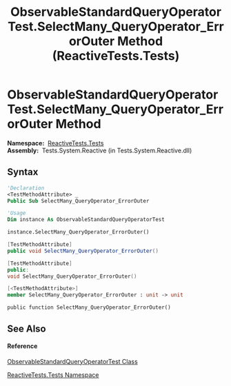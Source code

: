 ﻿---
title: ObservableStandardQueryOperatorTest.SelectMany_QueryOperator_ErrorOuter Method  (ReactiveTests.Tests)
TOCTitle: SelectMany_QueryOperator_ErrorOuter Method
ms:assetid: M:ReactiveTests.Tests.ObservableStandardQueryOperatorTest.SelectMany_QueryOperator_ErrorOuter
ms:mtpsurl: https://msdn.microsoft.com/en-us/library/reactivetests.tests.observablestandardqueryoperatortest.selectmany_queryoperator_errorouter(v=VS.103)
ms:contentKeyID: 36620194
ms.date: 06/28/2011
mtps_version: v=VS.103
f1_keywords:
- ReactiveTests.Tests.ObservableStandardQueryOperatorTest.SelectMany_QueryOperator_ErrorOuter
dev_langs:
- CSharp
- JScript
- VB
- FSharp
- c++
---

# ObservableStandardQueryOperatorTest.SelectMany\_QueryOperator\_ErrorOuter Method

**Namespace:**  [ReactiveTests.Tests](hh289046\(v=vs.103\).md)  
**Assembly:**  Tests.System.Reactive (in Tests.System.Reactive.dll)

## Syntax

``` vb
'Declaration
<TestMethodAttribute> _
Public Sub SelectMany_QueryOperator_ErrorOuter
```

``` vb
'Usage
Dim instance As ObservableStandardQueryOperatorTest

instance.SelectMany_QueryOperator_ErrorOuter()
```

``` csharp
[TestMethodAttribute]
public void SelectMany_QueryOperator_ErrorOuter()
```

``` c++
[TestMethodAttribute]
public:
void SelectMany_QueryOperator_ErrorOuter()
```

``` fsharp
[<TestMethodAttribute>]
member SelectMany_QueryOperator_ErrorOuter : unit -> unit 
```

``` jscript
public function SelectMany_QueryOperator_ErrorOuter()
```

## See Also

#### Reference

[ObservableStandardQueryOperatorTest Class](hh288944\(v=vs.103\).md)

[ReactiveTests.Tests Namespace](hh289046\(v=vs.103\).md)

